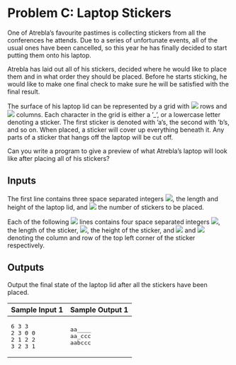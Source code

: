 # Problem C: Laptop Stickers

One of Atrebla’s favourite pastimes is collecting stickers from all the conferences he attends. Due to a series of unfortunate events, all of the usual ones have been cancelled, so this year he has finally decided to start putting them onto his laptop.

Atrebla has laid out all of his stickers, decided where he would like to place them and in what order they should be placed. Before he starts sticking, he would like to make one final check to make sure he will be satisfied with the final result.

The surface of his laptop lid can be represented by a grid with <img src="https://render.githubusercontent.com/render/math?math=H"> rows and <img src="https://render.githubusercontent.com/render/math?math=L"> columns. Each character in the grid is either a ’_’, or a lowercase letter denoting a sticker. The first sticker is denoted with ’a’s, the second with ’b’s, and so on. When placed, a sticker will cover up everything beneath it. Any parts of a sticker that hangs off the laptop will be cut off.

Can you write a program to give a preview of what Atrebla’s laptop will look like after placing all of his stickers?

## Inputs

The first line contains three space separated integers <img src="https://render.githubusercontent.com/render/math?math=0<L,H≤50">, the length and height of the laptop lid, and <img src="https://render.githubusercontent.com/render/math?math=0≤K≤26"> the number of stickers to be placed.

Each of the following <img src="https://render.githubusercontent.com/render/math?math=K"> lines contains four space separated integers <img src="https://render.githubusercontent.com/render/math?math=0<l≤L">, the length of the sticker, <img src="https://render.githubusercontent.com/render/math?math=0<h≤H">, the height of the sticker, and <img src="https://render.githubusercontent.com/render/math?math=0≤a<L"> and <img src="https://render.githubusercontent.com/render/math?math=0≤b<H"> denoting the column and row of the top left corner of the sticker respectively.

## Outputs

Output the final state of the laptop lid after all the stickers have been placed.

<table>
<thead>
  <tr>
    <th>Sample Input 1</th>
    <th>Sample Output 1</th>
  </tr>
</thead>
<tbody>
  <tr>
    <td>
<pre>
6 3 3
2 3 0 0
2 1 2 2
3 2 3 1
</pre>
    </td>
    <td>
<pre>
aa____
aa_ccc
aabccc
</pre>
    </td>
  </tr>
</tbody>
</table>
